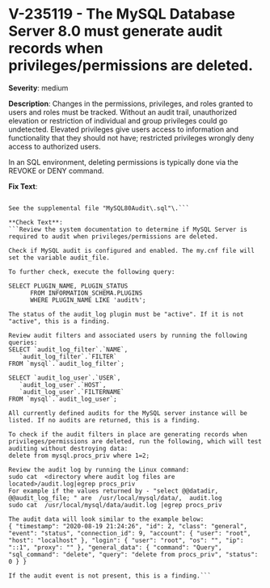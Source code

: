 # V-235119 - The MySQL Database Server 8.0 must generate audit records when privileges/permissions are deleted.

**Severity**: medium

**Description**:
Changes in the permissions, privileges, and roles granted to users and roles must be tracked. Without an audit trail, unauthorized elevation or restriction of individual and group privileges could go undetected. Elevated privileges give users access to information and functionality that they should not have; restricted privileges wrongly deny access to authorized users.

In an SQL environment, deleting permissions is typically done via the REVOKE or DENY command.

**Fix Text**:
```If currently required, configure the MySQL Database Server to produce audit records when privileges/permissions are deleted\.

See the supplemental file "MySQL80Audit\.sql"\.```

**Check Text**:
```Review the system documentation to determine if MySQL Server is required to audit when privileges/permissions are deleted.

Check if MySQL audit is configured and enabled. The my.cnf file will set the variable audit_file.

To further check, execute the following query: 

SELECT PLUGIN_NAME, PLUGIN_STATUS
      FROM INFORMATION_SCHEMA.PLUGINS
      WHERE PLUGIN_NAME LIKE 'audit%';

The status of the audit_log plugin must be "active". If it is not "active", this is a finding.

Review audit filters and associated users by running the following queries:
SELECT `audit_log_filter`.`NAME`,
   `audit_log_filter`.`FILTER`
FROM `mysql`.`audit_log_filter`;

SELECT `audit_log_user`.`USER`,
   `audit_log_user`.`HOST`,
   `audit_log_user`.`FILTERNAME`
FROM `mysql`.`audit_log_user`;

All currently defined audits for the MySQL server instance will be listed. If no audits are returned, this is a finding.

To check if the audit filters in place are generating records when privileges/permissions are deleted, run the following, which will test auditing without destroying data:
delete from mysql.procs_priv where 1=2; 

Review the audit log by running the Linux command:
sudo cat  <directory where audit log files are located>/audit.log|egrep procs_priv
For example if the values returned by - "select @@datadir, @@audit_log_file; " are  /usr/local/mysql/data/,  audit.log
sudo cat  /usr/local/mysql/data/audit.log |egrep procs_priv

The audit data will look similar to the example below:
{ "timestamp": "2020-08-19 21:24:26", "id": 2, "class": "general", "event": "status", "connection_id": 9, "account": { "user": "root", "host": "localhost" }, "login": { "user": "root", "os": "", "ip": "::1", "proxy": "" }, "general_data": { "command": "Query", "sql_command": "delete", "query": "delete from procs_priv", "status": 0 } }

If the audit event is not present, this is a finding.```
